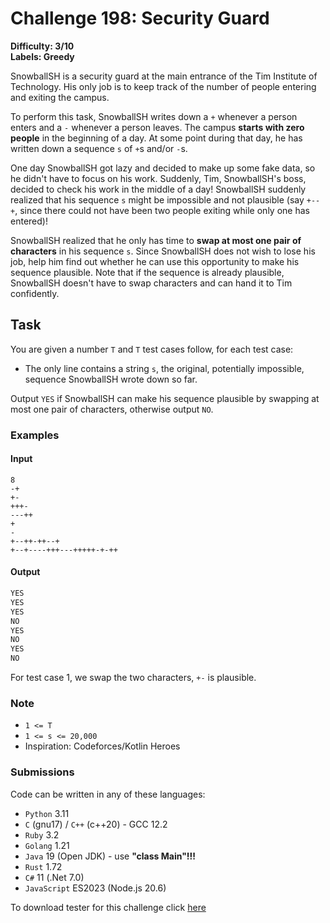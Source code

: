 # Challenge 198: Security Guard

**Difficulty: 3/10  
Labels: Greedy**

SnowballSH is a security guard at the main entrance of the Tim Institute of Technology. His only job is to keep track of the number of people entering and exiting the campus.

To perform this task, SnowballSH writes down a `+` whenever a person enters and a `-` whenever a person leaves. The campus **starts with zero people** in the beginning of a day. At some point during that day, he has written down a sequence `s` of `+`s and/or `-`s.

One day SnowballSH got lazy and decided to make up some fake data, so he didn't have to focus on his work. Suddenly, Tim, SnowballSH's boss, decided to check his work in the middle of a day! SnowballSH suddenly realized that his sequence `s` might be impossible and not plausible (say `+--+`, since there could not have been two people exiting while only one has entered)!

SnowballSH realized that he only has time to **swap at most one pair of characters** in his sequence `s`. Since SnowballSH does not wish to lose his job, help him find out whether he can use this opportunity to make his sequence plausible. Note that if the sequence is already plausible, SnowballSH doesn't have to swap characters and can hand it to Tim confidently.

## Task

You are given a number `T` and `T` test cases follow, for each test case:

- The only line contains a string `s`, the original, potentially impossible, sequence SnowballSH wrote down so far.

Output `YES` if SnowballSH can make his sequence plausible by swapping at most one pair of characters, otherwise output `NO`.

### Examples

#### Input

```rustrust
8
-+
+-
+++-
---++
+
-
+--++-++--+
+--+----+++---+++++-+-++
```

#### Output

```rust
YES
YES
YES
NO
YES
NO
YES
NO
```

For test case 1, we swap the two characters, `+-` is plausible.

### Note

- `1 <= T`
- `1 <= s <= 20,000`
- Inspiration: Codeforces/Kotlin Heroes

### Submissions

Code can be written in any of these languages:

- `Python` 3.11
- `C` (gnu17) / `C++` (c++20) - GCC 12.2
- `Ruby` 3.2
- `Golang` 1.21
- `Java` 19 (Open JDK) - use **"class Main"!!!**
- `Rust` 1.72
- `C#` 11 (.Net 7.0)
- `JavaScript` ES2023 (Node.js 20.6)

To download tester for this challenge click [here](https://downgit.github.io/#/home?url=https://github.com/Pomroka/TWT_Challenges_Tester/tree/main/Challenge_198)
